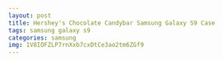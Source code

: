 ```yaml
---
layout: post
title: Hershey's Chocolate Candybar Samsung Galaxy S9 Case
tags: samsung galaxy s9
categories: samsung
img: 1V8IOFZLP7rnXxb7cxDtCe3ao2tm6ZGf9
---
```

